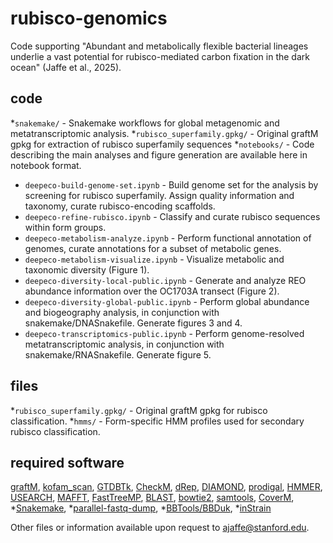 # rubisco-genomics

Code supporting "Abundant and metabolically flexible bacterial lineages underlie a vast  potential for rubisco-mediated carbon fixation in the dark ocean" (Jaffe et al., 2025).

## code

*`snakemake/` - Snakemake workflows for global metagenomic and metatranscriptomic analysis.
*`rubisco_superfamily.gpkg/` - Original graftM gpkg for extraction of rubisco superfamily sequences
*`notebooks/` - Code describing the main analyses and figure generation are available here in notebook format.
   * `deepeco-build-genome-set.ipynb` - Build genome set for the analysis by screening for rubisco superfamily. Assign quality information and taxonomy, curate rubisco-encoding scaffolds.
   * `deepeco-refine-rubisco.ipynb` - Classify and curate rubisco sequences within form groups.
   * `deepeco-metabolism-analyze.ipynb` - Perform functional annotation of genomes, curate annotations for a subset of metabolic genes.
   * `deepeco-metabolism-visualize.ipynb` - Visualize metabolic and taxonomic diversity (Figure 1).
   * `deepeco-diversity-local-public.ipynb` - Generate and analyze REO abundance information over the OC1703A transect (Figure 2).
   * `deepeco-diversity-global-public.ipynb` - Perform global abundance and biogeography analysis, in conjunction with snakemake/DNASnakefile. Generate figures 3 and 4.
   * `deepeco-transcriptomics-public.ipynb` - Perform genome-resolved metatranscriptomic analysis, in conjunction with snakemake/RNASnakefile. Generate figure 5.

## files

*`rubisco_superfamily.gpkg/` - Original graftM gpkg for rubisco classification.
*`hmms/` - Form-specific HMM profiles used for secondary rubisco classification.

## required software

[graftM](https://github.com/geronimp/graftM),
[kofam_scan](https://github.com/takaram/kofam_scan),
[GTDBTk](https://github.com/Ecogenomics/GTDBTk),
[CheckM](https://github.com/Ecogenomics/CheckM),
[dRep](https://github.com/MrOlm/drep),
[DIAMOND](https://github.com/bbuchfink/diamond),
[prodigal](https://github.com/hyattpd/Prodigal),
[HMMER](https://github.com/EddyRivasLab/hmmer),
[USEARCH](https://www.drive5.com/usearch/),
[MAFFT](https://github.com/GSLBiotech/mafft),
[FastTreeMP](https://morgannprice.github.io/fasttree/),
[BLAST](https://blast.ncbi.nlm.nih.gov/doc/blast-help/downloadblastdata.html),
[bowtie2](https://github.com/BenLangmead/bowtie2),
[samtools](https://github.com/samtools/samtools),
[CoverM](https://github.com/wwood/CoverM),
*[Snakemake](https://github.com/snakemake/snakemake),
*[parallel-fastq-dump](https://github.com/rvalieris/parallel-fastq-dump),
*[BBTools/BBDuk](https://jgi.doe.gov/data-and-tools/software-tools/bbtools/bb-tools-user-guide/bbduk-guide/),
*[inStrain](https://github.com/MrOlm/inStrain)

Other files or information available upon request to [ajaffe@stanford.edu](mailto:ajaffe@stanford.edu). 
